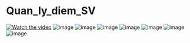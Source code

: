 ﻿# Quan_ly_diem_SV
[![Watch the video](https://img.youtube.com/vi/<video_id>/0.jpg)](https://youtu.be/Mj3TVMfh1Z8)
![image](https://github.com/user-attachments/assets/ef6661f9-a578-4459-905a-9844238839f7)
![image](https://github.com/user-attachments/assets/54623518-0806-48db-9847-9463e46018d4)
![image](https://github.com/user-attachments/assets/ee2d523c-99ed-4bae-8bf5-58604521fa3e)
![image](https://github.com/user-attachments/assets/aad7fb1f-5474-42b3-a6dd-0ffde0790272)
![image](https://github.com/user-attachments/assets/afb8391f-7698-4e53-a8fb-8895f7f5e92a)
![image](https://github.com/user-attachments/assets/6581d314-448e-4ed4-b2f3-09f3d6c27d01)
![image](https://github.com/user-attachments/assets/21848846-1ef9-4915-bf26-206abc3650c6)
